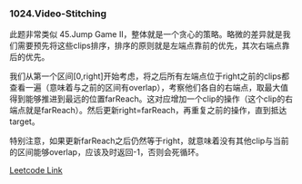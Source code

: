 ### 1024.Video-Stitching

此题非常类似 45.Jump Game II，整体就是一个贪心的策略。略微的差异就是我们需要预先将这些clips排序，排序的原则就是左端点靠前的优先，其次右端点靠后的优先。

我们从第一个区间[0,right]开始考虑，将之后所有左端点位于right之前的clips都查看一遍（意味着与之前的区间有overlap），考察他们各自的右端点，取最大值得到能够推进到最远的位置farReach。这对应增加一个clip的操作（这个clip的右端点就是farReach）。然后更新right=farReach，再重复之前的操作，直到抵达target。

特别注意，如果更新farReach之后仍然等于right，就意味着没有其他clip与当前的区间能够overlap，应该及时返回-1，否则会死循环。


[Leetcode Link](https://leetcode.com/problems/video-stitching)